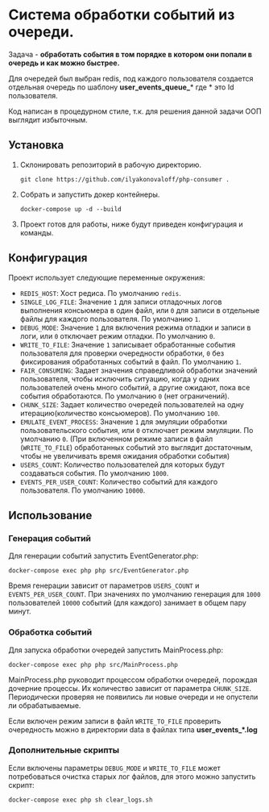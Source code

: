 # Система обработки событий из очереди.

Задача - **обработать события в том порядке в котором они попали в очередь и как можно быстрее.**

Для очередей был выбран redis, под каждого пользователя создается отдельная очередь по шаблону **user_events_queue_*** где * это Id пользователя.

Код написан в процедурном стиле, т.к. для решения данной задачи ООП выглядит избыточным.


## Установка

1. Склонировать репозиторий в рабочую директорию.

   ```
   git clone https://github.com/ilyakonovaloff/php-consumer .
   ```

2. Собрать и запустить докер контейнеры.

   ```
   docker-compose up -d --build
   ```

3. Проект готов для работы, ниже будут приведен конфигурация и команды.

## Конфигурация

Проект использует следующие переменные окружения:

- `REDIS_HOST`: Хост редиса. По умолчанию `redis`.
- `SINGLE_LOG_FILE`: Значение `1` для записи отладочных логов выполнения консьюмера в один файл, или `0` для записи в отдельные файлы для каждого пользователя. По умолчанию `1`.
- `DEBUG_MODE`: Значение `1` для включения режима отладки и записи в логи, или `0` отключает режим отладки. По умолчанию `0`.
- `WRITE_TO_FILE`: Значение `1` записывает обработанные события пользователя для проверки очередности обработки, `0` без фиксирования обработанных событий в файл. По умолчанию `1`.
- `FAIR_CONSUMING`: Задает значения справедливой обработки значений пользователя, чтобы исключить ситуацию, когда у одних пользователей очень много событий, а другие ожидают, пока все события обработаются. По умолчанию `0` (нет ограничений).
- `CHUNK_SIZE`: Задает количество очередей пользователей на одну итерацию(количество консьюмеров). По умолчанию `100`.
- `EMULATE_EVENT_PROCESS`: Значение `1` для эмуляции обработки пользовательского события, или `0` отключает режим эмуляции. По умолчанию `0`. (При включенном режиме записи в файл (`WRITE_TO_FILE`) обработанных событий это выглядит достаточным, чтобы не увеличивать время ожидания обработки события)
- `USERS_COUNT`: Количество пользователей для которых будут создаваться события. По умолчанию `1000`.
- `EVENTS_PER_USER_COUNT`: Количество событий для каждого пользователя. По умолчанию `10000`.

## Использование

### Генерация событий

Для генерации событий запустить EventGenerator.php:

```
docker-compose exec php php src/EventGenerator.php
```

Время генерации зависит от параметров `USERS_COUNT` и `EVENTS_PER_USER_COUNT`. При значениях по умолчанию генерация для `1000` пользователей `10000` событий (для каждого) занимает в общем пару минут. 

### Обработка событий

Для запуска обработки очередей запустить MainProcess.php:

```
docker-compose exec php php src/MainProcess.php
```

MainProcess.php руководит процессом обработки очередей, порождая дочерние процессы. Их количество зависит от параметра `CHUNK_SIZE`. Периодически проверяя не появились ли новые очереди и не опустели ли обрабатываемые.

Если включен режим записи в файл `WRITE_TO_FILE` проверить очередность можно в директории data в файлах типа **user_events_*.log**

### Дополнительные скрипты

Если включены параметры `DEBUG_MODE` и `WRITE_TO_FILE` может потребоваться очистка старых лог файлов, для этого можно запустить скрипт:

```
docker-compose exec php sh clear_logs.sh
```
